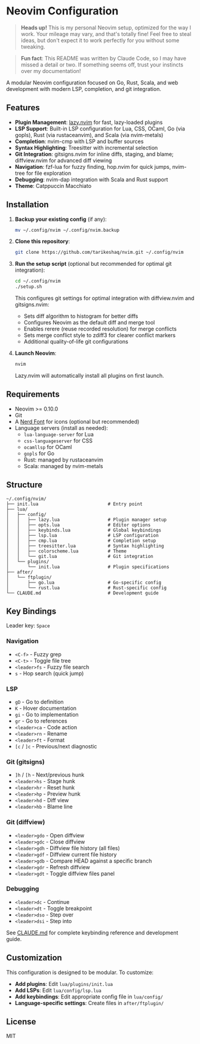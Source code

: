 # Neovim Configuration

> **Heads up!** This is my personal Neovim setup, optimized for the way I work. Your mileage may vary, and that's totally fine! Feel free to steal ideas, but don't expect it to work perfectly for you without some tweaking.

> **Fun fact**: This README was written by Claude Code, so I may have missed a detail or two. If something seems off, trust your instincts over my documentation!

A modular Neovim configuration focused on Go, Rust, Scala, and web development with modern LSP, completion, and git integration.

## Features

- **Plugin Management**: [lazy.nvim](https://github.com/folke/lazy.nvim) for fast, lazy-loaded plugins
- **LSP Support**: Built-in LSP configuration for Lua, CSS, OCaml, Go (via gopls), Rust (via rustaceanvim), and Scala (via nvim-metals)
- **Completion**: nvim-cmp with LSP and buffer sources
- **Syntax Highlighting**: Treesitter with incremental selection
- **Git Integration**: gitsigns.nvim for inline diffs, staging, and blame; diffview.nvim for advanced diff viewing
- **Navigation**: fzf-lua for fuzzy finding, hop.nvim for quick jumps, nvim-tree for file exploration
- **Debugging**: nvim-dap integration with Scala and Rust support
- **Theme**: Catppuccin Macchiato

## Installation

1. **Backup your existing config** (if any):
   ```bash
   mv ~/.config/nvim ~/.config/nvim.backup
   ```

2. **Clone this repository**:
   ```bash
   git clone https://github.com/tarikeshaq/nvim.git ~/.config/nvim
   ```

3. **Run the setup script** (optional but recommended for optimal git integration):
   ```bash
   cd ~/.config/nvim
   ./setup.sh
   ```

   This configures git settings for optimal integration with diffview.nvim and gitsigns.nvim:
   - Sets diff algorithm to histogram for better diffs
   - Configures Neovim as the default diff and merge tool
   - Enables rerere (reuse recorded resolution) for merge conflicts
   - Sets merge conflict style to zdiff3 for clearer conflict markers
   - Additional quality-of-life git configurations

4. **Launch Neovim**:
   ```bash
   nvim
   ```

   Lazy.nvim will automatically install all plugins on first launch.

## Requirements

- Neovim >= 0.10.0
- Git
- A [Nerd Font](https://www.nerdfonts.com/) for icons (optional but recommended)
- Language servers (install as needed):
  - `lua-language-server` for Lua
  - `css-languageserver` for CSS
  - `ocamllsp` for OCaml
  - `gopls` for Go
  - Rust: managed by rustaceanvim
  - Scala: managed by nvim-metals

## Structure

```
~/.config/nvim/
├── init.lua                          # Entry point
├── lua/
│   ├── config/
│   │   ├── lazy.lua                  # Plugin manager setup
│   │   ├── opts.lua                  # Editor options
│   │   ├── keybinds.lua              # Global keybindings
│   │   ├── lsp.lua                   # LSP configuration
│   │   ├── cmp.lua                   # Completion setup
│   │   ├── treesitter.lua            # Syntax highlighting
│   │   ├── colorscheme.lua           # Theme
│   │   └── git.lua                   # Git integration
│   └── plugins/
│       └── init.lua                  # Plugin specifications
├── after/
│   └── ftplugin/
│       ├── go.lua                    # Go-specific config
│       └── rust.lua                  # Rust-specific config
└── CLAUDE.md                         # Development guide
```

## Key Bindings

Leader key: `Space`

### Navigation
- `<C-f>` - Fuzzy grep
- `<C-t>` - Toggle file tree
- `<leader>fs` - Fuzzy file search
- `s` - Hop search (quick jump)

### LSP
- `gD` - Go to definition
- `K` - Hover documentation
- `gi` - Go to implementation
- `gr` - Go to references
- `<leader>ca` - Code action
- `<leader>rn` - Rename
- `<leader>ft` - Format
- `[c` / `]c` - Previous/next diagnostic

### Git (gitsigns)
- `]h` / `[h` - Next/previous hunk
- `<leader>hs` - Stage hunk
- `<leader>hr` - Reset hunk
- `<leader>hp` - Preview hunk
- `<leader>hd` - Diff view
- `<leader>hb` - Blame line

### Git (diffview)
- `<leader>gdo` - Open diffview
- `<leader>gdc` - Close diffview
- `<leader>gdh` - Diffview file history (all files)
- `<leader>gdf` - Diffview current file history
- `<leader>gdb` - Compare HEAD against a specific branch
- `<leader>gdr` - Refresh diffview
- `<leader>gdt` - Toggle diffview files panel

### Debugging
- `<leader>dc` - Continue
- `<leader>dt` - Toggle breakpoint
- `<leader>dso` - Step over
- `<leader>dsi` - Step into

See [CLAUDE.md](CLAUDE.md) for complete keybinding reference and development guide.

## Customization

This configuration is designed to be modular. To customize:

- **Add plugins**: Edit `lua/plugins/init.lua`
- **Add LSPs**: Edit `lua/config/lsp.lua`
- **Add keybindings**: Edit appropriate config file in `lua/config/`
- **Language-specific settings**: Create files in `after/ftplugin/`

## License

MIT
